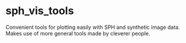 # sph_vis_tools
Convenient tools for plotting easily with SPH and synthetic image data. Makes use of more general tools made by cleverer people.
